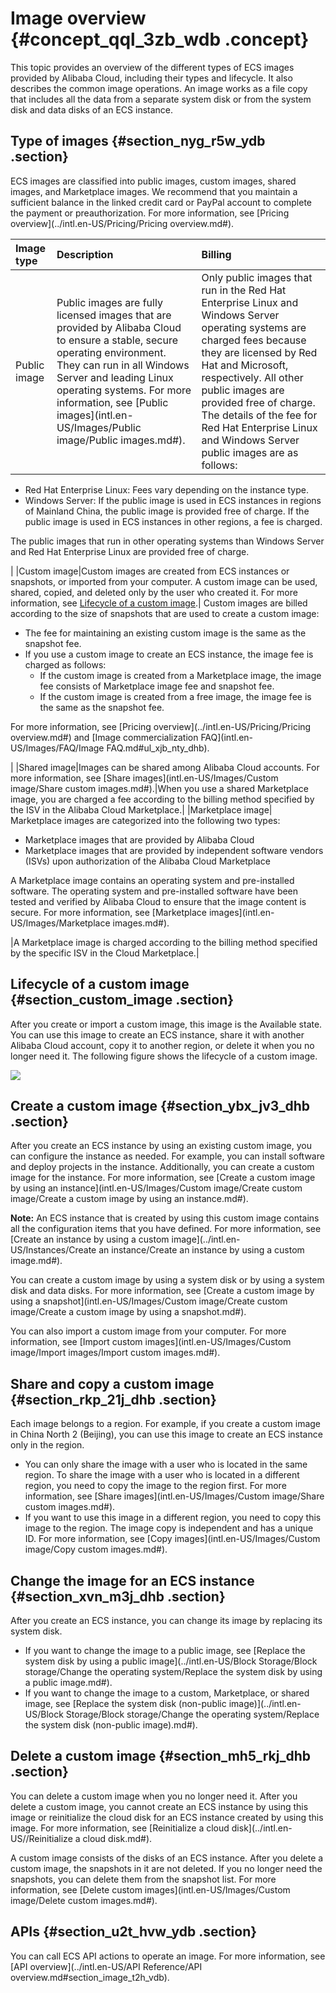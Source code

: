 # Image overview {#concept_qql_3zb_wdb .concept}

This topic provides an overview of the different types of ECS images provided by Alibaba Cloud, including their types and lifecycle. It also describes the common image operations. An image works as a file copy that includes all the data from a separate system disk or from the system disk and data disks of an ECS instance.

## Type of images {#section_nyg_r5w_ydb .section}

ECS images are classified into public images, custom images, shared images, and Marketplace images. We recommend that you maintain a sufficient balance in the linked credit card or PayPal account to complete the payment or preauthorization. For more information, see [Pricing overview](../intl.en-US/Pricing/Pricing overview.md#). 

|Image type|Description|Billing|
|:---------|:----------|:------|
|Public image|Public images are fully licensed images that are provided by Alibaba Cloud to ensure a stable, secure operating environment. They can run in all Windows Server and leading Linux operating systems. For more information, see [Public images](intl.en-US/Images/Public image/Public images.md#).| Only public images that run in the Red Hat Enterprise Linux and Windows Server operating systems are charged fees because they are licensed by Red Hat and Microsoft, respectively. All other public images are provided free of charge. The details of the fee for Red Hat Enterprise Linux and Windows Server public images are as follows:

-   Red Hat Enterprise Linux: Fees vary depending on the instance type.
-   Windows Server: If the public image is used in ECS instances in regions of Mainland China, the public image is provided free of charge. If the public image is used in ECS instances in other regions, a fee is charged.

 The public images that run in other operating systems than Windows Server and Red Hat Enterprise Linux are provided free of charge.

 |
|Custom image|Custom images are created from ECS instances or snapshots, or imported from your computer. A custom image can be used, shared, copied, and deleted only by the user who created it. For more information, see [Lifecycle of a custom image](#section_custom_image).| Custom images are billed according to the size of snapshots that are used to create a custom image:

-   The fee for maintaining an existing custom image is the same as the snapshot fee.
-   If you use a custom image to create an ECS instance, the image fee is charged as follows:
    -   If the custom image is created from a Marketplace image, the image fee consists of Marketplace image fee and snapshot fee.
    -   If the custom image is created from a free image, the image fee is the same as the snapshot fee.

For more information, see [Pricing overview](../intl.en-US/Pricing/Pricing overview.md#) and [Image commercialization FAQ](intl.en-US/Images/FAQ/Image FAQ.md#ul_xjb_nty_dhb).

 |
|Shared image|Images can be shared among Alibaba Cloud accounts. For more information, see [Share images](intl.en-US/Images/Custom image/Share custom images.md#).|When you use a shared Marketplace image, you are charged a fee according to the billing method specified by the ISV in the Alibaba Cloud Marketplace.|
|Marketplace image| Marketplace images are categorized into the following two types:

-   Marketplace images that are provided by Alibaba Cloud
-   Marketplace images that are provided by independent software vendors \(ISVs\) upon authorization of the Alibaba Cloud Marketplace

A Marketplace image contains an operating system and pre-installed software. The operating system and pre-installed software have been tested and verified by Alibaba Cloud to ensure that the image content is secure. For more information, see [Marketplace images](intl.en-US/Images/Marketplace images.md#).

 |A Marketplace image is charged according to the billing method specified by the specific ISV in the Cloud Marketplace.|

## Lifecycle of a custom image {#section_custom_image .section}

After you create or import a custom image, this image is the Available state. You can use this image to create an ECS instance, share it with another Alibaba Cloud account, copy it to another region, or delete it when you no longer need it. The following figure shows the lifecycle of a custom image.

![](http://static-aliyun-doc.oss-cn-hangzhou.aliyuncs.com/assets/img/9572/156531932634490_en-US.png)

## Create a custom image {#section_ybx_jv3_dhb .section}

After you create an ECS instance by using an existing custom image, you can configure the instance as needed. For example, you can install software and deploy projects in the instance. Additionally, you can create a custom image for the instance. For more information, see [Create a custom image by using an instance](intl.en-US/Images/Custom image/Create custom image/Create a custom image by using an instance.md#).

**Note:** An ECS instance that is created by using this custom image contains all the configuration items that you have defined. For more information, see [Create an instance by using a custom image](../intl.en-US/Instances/Create an instance/Create an instance by using a custom image.md#).

You can create a custom image by using a system disk or by using a system disk and data disks. For more information, see [Create a custom image by using a snapshot](intl.en-US/Images/Custom image/Create custom image/Create a custom image by using a snapshot.md#).

You can also import a custom image from your computer. For more information, see [Import custom images](intl.en-US/Images/Custom image/Import images/Import custom images.md#).

## Share and copy a custom image {#section_rkp_21j_dhb .section}

Each image belongs to a region. For example, if you create a custom image in China North 2 \(Beijing\), you can use this image to create an ECS instance only in the region.

-   You can only share the image with a user who is located in the same region. To share the image with a user who is located in a different region, you need to copy the image to the region first. For more information, see [Share images](intl.en-US/Images/Custom image/Share custom images.md#).
-   If you want to use this image in a different region, you need to copy this image to the region. The image copy is independent and has a unique ID. For more information, see [Copy images](intl.en-US/Images/Custom image/Copy custom images.md#).

## Change the image for an ECS instance {#section_xvn_m3j_dhb .section}

After you create an ECS instance, you can change its image by replacing its system disk.

-   If you want to change the image to a public image, see [Replace the system disk by using a public image](../intl.en-US/Block Storage/Block storage/Change the operating system/Replace the system disk by using a public image.md#).
-   If you want to change the image to a custom, Marketplace, or shared image, see [Replace the system disk \(non-public image\)](../intl.en-US/Block Storage/Block storage/Change the operating system/Replace the system disk (non-public image).md#).

## Delete a custom image {#section_mh5_rkj_dhb .section}

You can delete a custom image when you no longer need it. After you delete a custom image, you cannot create an ECS instance by using this image or reinitialize the cloud disk for an ECS instance created by using this image. For more information, see [Reinitialize a cloud disk](../intl.en-US//Reinitialize a cloud disk.md#).

A custom image consists of the disks of an ECS instance. After you delete a custom image, the snapshots in it are not deleted. If you no longer need the snapshots, you can delete them from the snapshot list. For more information, see [Delete custom images](intl.en-US/Images/Custom image/Delete custom images.md#).

## APIs {#section_u2t_hvw_ydb .section}

You can call ECS API actions to operate an image. For more information, see [API overview](../intl.en-US/API Reference/API overview.md#section_image_t2h_vdb).

